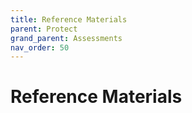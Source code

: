 ```yaml
---
title: Reference Materials
parent: Protect
grand_parent: Assessments
nav_order: 50
---
```


# Reference Materials
